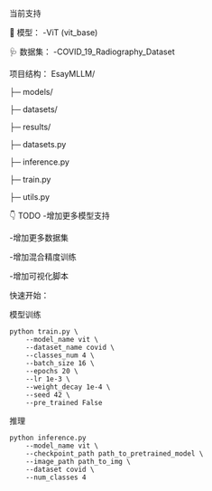 当前支持

🏁 模型：
-ViT (vit_base)

🩺 数据集：
-COVID_19_Radiography_Dataset

项目结构：
EsayMLLM/

├─ models/

├─ datasets/

├─ results/

├─ datasets.py

├─ inference.py

├─ train.py

├─ utils.py

👇 TODO
-增加更多模型支持

-增加更多数据集

-增加混合精度训练

-增加可视化脚本

快速开始：

模型训练
```
python train.py \
    --model_name vit \
    --dataset_name covid \
    --classes_num 4 \
    --batch_size 16 \
    --epochs 20 \
    --lr 1e-3 \
    --weight_decay 1e-4 \
    --seed 42 \
    --pre_trained False
```

推理
```
python inference.py 
    --model_name vit \
    --checkpoint_path path_to_pretrained_model \
    --image_path path_to_img \
    --dataset covid \
    --num_classes 4
```


